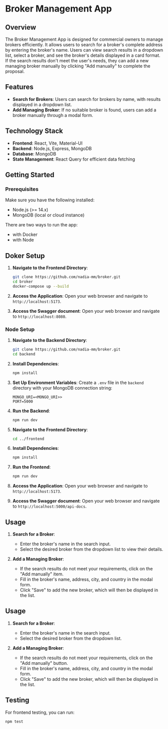 # Broker Management App

## Overview

The Broker Management App is designed for commercial owners to manage brokers efficiently. It allows users to search for a broker's complete address by entering the broker's name. Users can view search results in a dropdown list, select a broker, and see the broker's details displayed in a card format. If the search results don't meet the user's needs, they can add a new managing broker manually by clicking "Add manually" to complete the proposal.

## Features

- **Search for Brokers**: Users can search for brokers by name, with results displayed in a dropdown list.
- **Add Managing Broker**: If no suitable broker is found, users can add a broker manually through a modal form.

## Technology Stack

- **Frontend**: React, Vite, Material-UI
- **Backend**: Node.js, Express, MongoDB
- **Database**: MongoDB
- **State Management**: React Query for efficient data fetching

## Getting Started

### Prerequisites

Make sure you have the following installed:

- Node.js (>= 14.x)
- MongoDB (local or cloud instance)

There are two ways to run the app:
- with Docker
- with Node

## Doker Setup

1. **Navigate to the Frontend Directory**:
   ```bash
   git clone https://github.com/nadia-mm/broker.git
   cd broker
   docker-compose up --build
   ```

2. **Access the Application**:
   Open your web browser and navigate to `http://localhost:5173`.

3. **Access the Swagger document**:
   Open your web browser and navigate to `http://localhost:8080`.


### Node Setup

1. **Navigate to the Backend Directory**:
   ```bash
   git clone https://github.com/nadia-mm/broker.git
   cd backend
   ```

2. **Install Dependencies**:
   ```bash
   npm install
   ```

3. **Set Up Environment Variables**:
   Create a `.env` file in the `backend` directory with your MongoDB connection string:
   ```plaintext
   MONGO_URI=<MONGO_URI>>
   PORT=5000
   ```

4. **Run the Backend**:
   ```bash
   npm run dev
   ```

5. **Navigate to the Frontend Directory**:
   ```bash
   cd ../frontend
   ```

6. **Install Dependencies**:
   ```bash
   npm install
   ```

7. **Run the Frontend**:
   ```bash
   npm run dev
   ```

8. **Access the Application**:
   Open your web browser and navigate to `http://localhost:5173`.
   
9. **Access the Swagger document**:
   Open your web browser and navigate to `http://localhost:5000/api-docs`.


## Usage

1. **Search for a Broker**:
   - Enter the broker's name in the search input.
   - Select the desired broker from the dropdown list to view their details.

2. **Add a Managing Broker**:
   - If the search results do not meet your requirements, click on the "Add manually" item.
   - Fill in the broker's name, address, city, and country in the modal form.
   - Click "Save" to add the new broker, which will then be displayed in the list.


## Usage

1. **Search for a Broker**:
   - Enter the broker's name in the search input.
   - Select the desired broker from the dropdown list.

2. **Add a Managing Broker**:
   - If the search results do not meet your requirements, click on the "Add manually" button.
   - Fill in the broker's name, address, city, and country in the modal form.
   - Click "Save" to add the new broker, which will then be displayed in the list.

## Testing

For frontend testing, you can run:

```bash
npm test
```